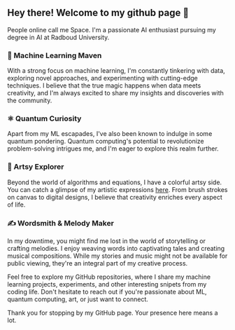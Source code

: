 ## Hey there! Welcome to my github page 👋

People online call me Space. I'm a passionate AI enthusiast pursuing my degree in AI at Radboud University.

### 🤖 Machine Learning Maven

With a strong focus on machine learning, I'm constantly tinkering with data, exploring novel approaches, and experimenting with cutting-edge techniques. I believe that the true magic happens when data meets creativity, and I'm always excited to share my insights and discoveries with the community.

### ⚛️ Quantum Curiosity

Apart from my ML escapades, I've also been known to indulge in some quantum pondering. Quantum computing's potential to revolutionize problem-solving intrigues me, and I'm eager to explore this realm further.

### 🎨 Artsy Explorer

Beyond the world of algorithms and equations, I have a colorful artsy side. You can catch a glimpse of my artistic expressions [here](https://www.artstation.com/space_axolotl). From brush strokes on canvas to digital designs, I believe that creativity enriches every aspect of life.

### ✍️ Wordsmith & Melody Maker

In my downtime, you might find me lost in the world of storytelling or crafting melodies. I enjoy weaving words into captivating tales and creating musical compositions. While my stories and music might not be available for public viewing, they're an integral part of my creative process.

Feel free to explore my GitHub repositories, where I share my machine learning projects, experiments, and other interesting snipets from my coding life. Don't hesitate to reach out if you're passionate about ML, quantum computing, art, or just want to connect.

Thank you for stopping by my GitHub page. Your presence here means a lot.
